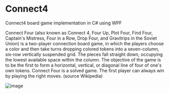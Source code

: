 # Connect4

Connect4 board game implementation in C# using WPF

Connect Four (also known as Connect 4, Four Up, Plot Four, Find Four, Captain's Mistress, Four in a Row, Drop Four, and Gravitrips in the Soviet Union) is a two-player connection board game, in which the players choose a color and then take turns dropping colored tokens into a seven-column, six-row vertically suspended grid. The pieces fall straight down, occupying the lowest available space within the column. The objective of the game is to be the first to form a horizontal, vertical, or diagonal line of four of one's own tokens. Connect Four is a solved game. The first player can always win by playing the right moves. (source Wikipedia)

![image](https://user-images.githubusercontent.com/103057715/173150708-b3956aed-649e-47f1-a25b-a05dc8641948.png)
